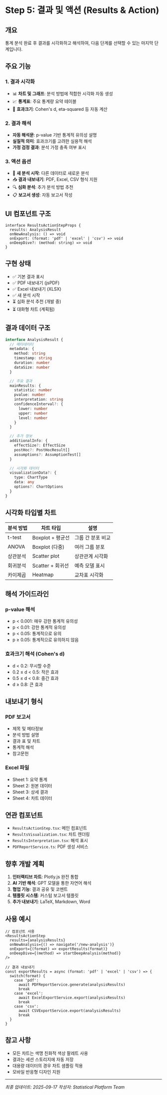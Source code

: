 # Step 5: 결과 및 액션 (Results & Action)

## 개요
통계 분석 완료 후 결과를 시각화하고 해석하여, 다음 단계를 선택할 수 있는 마지막 단계입니다.

## 주요 기능

### 1. 결과 시각화
- 📊 **차트 및 그래프**: 분석 방법에 적합한 시각화 자동 생성
- 📈 **통계표**: 주요 통계량 요약 테이블
- 🎯 **효과크기**: Cohen's d, eta-squared 등 자동 계산

### 2. 결과 해석
- **자동 해석문**: p-value 기반 통계적 유의성 설명
- **실질적 의미**: 효과크기를 고려한 실용적 해석
- **가정 검정 결과**: 분석 가정 충족 여부 표시

### 3. 액션 옵션
- 🔄 **새 분석 시작**: 다른 데이터로 새로운 분석
- 📥 **결과 내보내기**: PDF, Excel, CSV 형식 지원
- 🔍 **심화 분석**: 추가 분석 방법 추천
- 📋 **보고서 생성**: 자동 보고서 작성

## UI 컴포넌트 구조

```tsx
interface ResultsActionStepProps {
  results: AnalysisResult
  onNewAnalysis: () => void
  onExport: (format: 'pdf' | 'excel' | 'csv') => void
  onDeepDive?: (method: string) => void
}
```

## 구현 상태
- ✅ 기본 결과 표시
- ✅ PDF 내보내기 (jsPDF)
- ✅ Excel 내보내기 (XLSX)
- ✅ 새 분석 시작
- ⏳ 심화 분석 추천 (개발 중)
- ⏳ 대화형 차트 (계획됨)

## 결과 데이터 구조

```typescript
interface AnalysisResult {
  // 메타데이터
  metadata: {
    method: string
    timestamp: string
    duration: number
    dataSize: number
  }

  // 주요 결과
  mainResults: {
    statistic: number
    pvalue: number
    interpretation: string
    confidenceInterval?: {
      lower: number
      upper: number
      level: number
    }
  }

  // 추가 정보
  additionalInfo: {
    effectSize?: EffectSize
    postHoc?: PostHocResult[]
    assumptions?: AssumptionTest[]
  }

  // 시각화 데이터
  visualizationData?: {
    type: ChartType
    data: any
    options?: ChartOptions
  }
}
```

## 시각화 타입별 차트

| 분석 방법 | 차트 타입 | 설명 |
|----------|----------|------|
| t-test | Boxplot + 평균선 | 그룹 간 분포 비교 |
| ANOVA | Boxplot (다중) | 여러 그룹 분포 |
| 상관분석 | Scatter plot | 상관관계 시각화 |
| 회귀분석 | Scatter + 회귀선 | 예측 모델 표시 |
| 카이제곱 | Heatmap | 교차표 시각화 |

## 해석 가이드라인

### p-value 해석
- p < 0.001: 매우 강한 통계적 유의성
- p < 0.01: 강한 통계적 유의성
- p < 0.05: 통계적으로 유의
- p ≥ 0.05: 통계적으로 유의하지 않음

### 효과크기 해석 (Cohen's d)
- d < 0.2: 무시할 수준
- 0.2 ≤ d < 0.5: 작은 효과
- 0.5 ≤ d < 0.8: 중간 효과
- d ≥ 0.8: 큰 효과

## 내보내기 형식

### PDF 보고서
- 제목 및 메타정보
- 분석 방법 설명
- 결과 표 및 차트
- 통계적 해석
- 참고문헌

### Excel 파일
- Sheet 1: 요약 통계
- Sheet 2: 원본 데이터
- Sheet 3: 상세 결과
- Sheet 4: 차트 데이터

## 연관 컴포넌트
- `ResultsActionStep.tsx`: 메인 컴포넌트
- `ResultsVisualization.tsx`: 차트 렌더링
- `ResultsInterpretation.tsx`: 해석 표시
- `PDFReportService.ts`: PDF 생성 서비스

## 향후 개발 계획
1. **인터랙티브 차트**: Plotly.js 완전 통합
2. **AI 기반 해석**: GPT 모델을 통한 자연어 해석
3. **협업 기능**: 결과 공유 및 코멘트
4. **템플릿 시스템**: 커스텀 보고서 템플릿
5. **추가 내보내기**: LaTeX, Markdown, Word

## 사용 예시

```tsx
// 컴포넌트 사용
<ResultsActionStep
  results={analysisResults}
  onNewAnalysis={() => navigate('/new-analysis')}
  onExport={(format) => exportResults(format)}
  onDeepDive={(method) => startDeepAnalysis(method)}
/>

// 결과 내보내기
const exportResults = async (format: 'pdf' | 'excel' | 'csv') => {
  switch(format) {
    case 'pdf':
      await PDFReportService.generate(analysisResults)
      break
    case 'excel':
      await ExcelExportService.export(analysisResults)
      break
    case 'csv':
      await CSVExportService.export(analysisResults)
      break
  }
}
```

## 참고 사항
- 모든 차트는 색맹 친화적 색상 팔레트 사용
- 결과는 세션 스토리지에 자동 저장
- 대용량 데이터의 경우 차트 샘플링 적용
- 모바일 반응형 디자인 지원

---

*최종 업데이트: 2025-09-17*
*작성자: Statistical Platform Team*